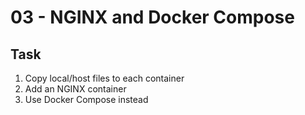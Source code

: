 # 03 - NGINX and Docker Compose

## Task
1. Copy local/host files to each container
2. Add an NGINX container
3. Use Docker Compose instead 
